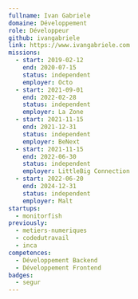 ```yaml
---
fullname: Ivan Gabriele
domaine: Développement
role: Développeur
github: ivangabriele
link: https://www.ivangabriele.com
missions:
  - start: 2019-02-12
    end: 2020-07-15
    status: independent
    employer: Octo
  - start: 2021-09-01
    end: 2022-02-28
    status: independent
    employer: La Zone
  - start: 2021-11-15
    end: 2021-12-31
    status: independent
    employer: BeNext
  - start: 2021-11-15
    end: 2022-06-30
    status: independent
    employer: LittleBig Connection
  - start: 2022-06-20
    end: 2024-12-31
    status: independent
    employer: Malt
startups:
  - monitorfish
previously:
  - metiers-numeriques
  - codedutravail
  - inca
competences:
  - Développement Backend
  - Développement Frontend
badges:
  - segur
---
```

